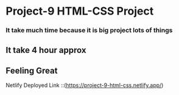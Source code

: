 # Project-9  HTML-CSS Project

### It take much time because it is big project lots of things

## It take 4 hour approx

## Feeling Great


Netlify Deployed Link ::(https://project-9-html-css.netlify.app/)